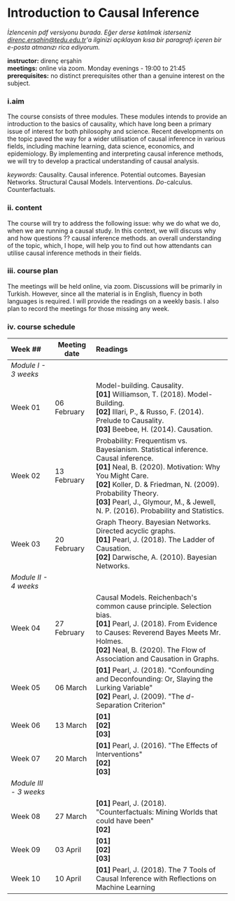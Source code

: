 # Introduction to Causal Inference

*İzlencenin pdf versiyonu burada. Eğer derse katılmak isterseniz direnc.ersahin@tedu.edu.tr'a ilginizi açıklayan kısa bir paragrafı içeren bir e-posta atmanızı rica ediyorum.*   

**instructor:** direnç erşahin  
**meetings:** online via zoom. Monday evenings - 19:00 to 21:45         
**prerequisites:** no distinct prerequisites other than a genuine interest on the subject.   

### i.aim   
The course consists of three modules. These modules intends to provide an introduction to the basics of causality, which have long been a primary issue of interest for both philosophy and science. Recent developments on the topic paved the way for a wider utilisation of causal inference in various fields, including machine learning, data science, economics, and epidemiology. By implementing and interpreting causal inference methods, we will try to develop a practical understanding of causal analysis.  

*keywords:* Causality. Causal inference. Potential outcomes. Bayesian Networks. Structural Causal Models. Interventions. *Do*-calculus. Counterfactuals.  

### ii. content   
The course will try to address the following issue: why we do what we do, when we are running a causal study. In this context, we will discuss why and how questions ?? causal inference methods. an overall understanding of the topic, which, I hope, will help you to find out how attendants can utilise causal inference methods in their fields.     

### iii. course plan   
The meetings will be held online, via zoom. Discussions will be primarily in Turkish. However, since all the material is in English, fluency in both languages is required. I will provide the readings on a weekly basis. I also plan to record the meetings for those missing any week. 

### iv. course schedule  

| Week ## | Meeting date | Readings |
| :------------ | -------------- | :-------------------------------|
| *Module I - 3 weeks* |
| Week 01 | 06 February | Model-building. Causality. <br> **[01]** Williamson, T. (2018). Model-Building. <br> **[02]** Illari, P., & Russo, F. (2014). Prelude to Causality. <br> **[03]** Beebee, H. (2014). Causation. |
| Week 02 | 13 February | Probability: Frequentism vs. Bayesianism. Statistical inference. Causal inference. <br> **[01]** Neal, B. (2020). Motivation: Why  You Might Care. <br> **[02]** Koller, D. & Friedman, N. (2009). Probability Theory. <br> **[03]** Pearl, J., Glymour, M., & Jewell, N. P. (2016). Probability and Statistics.|  
| Week 03 | 20 February | Graph Theory. Bayesian Networks. Directed acyclic graphs. <br> **[01]** Pearl, J. (2018). The Ladder of Causation. <br> **[02]** Darwische, A. (2010). Bayesian Networks. |
| *Module II - 4 weeks* |
| Week 04 | 27 February | Causal Models. Reichenbach's common cause principle. Selection bias. <br> **[01]** Pearl, J. (2018). From Evidence to Causes: Reverend Bayes Meets Mr. Holmes. <br> **[02]** Neal, B. (2020). The Flow of Association and Causation in Graphs. |
| Week 05 | 06 March | **[01]** Pearl, J. (2018). "Confounding and Deconfounding: Or, Slaying the Lurking Variable" <br> **[02]** Pearl, J. (2009). "The *d*-Separation Criterion" |
| Week 06 | 13 March | **[01]** <br> **[02]** <br> **[03]** |
| Week 07 | 20 March | **[01]** Pearl, J. (2016). "The Effects of Interventions"  <br> **[02]** <br> **[03]** |
| *Module III - 3 weeks* |
| Week 08 | 27 March | **[01]** Pearl, J. (2018). "Counterfactuals: Mining Worlds that could have been"<br> **[02]** |
| Week 09 | 03 April | **[01]** <br> **[02]** <br> **[03]** |
| Week 10 | 10 April | **[01]** Pearl, J. (2018). The 7 Tools of Causal Inference with Reflections on Machine Learning |
